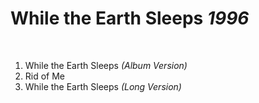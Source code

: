 # While the Earth Sleeps *1996*

 

1. While the Earth Sleeps *(Album Version)*
2. Rid of Me
3. While the Earth Sleeps *(Long Version)*
